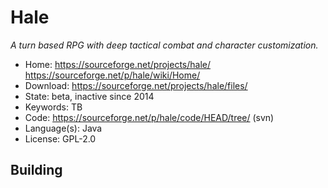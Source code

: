 # Hale

_A turn based RPG with deep tactical combat and character customization._

- Home: https://sourceforge.net/projects/hale/ https://sourceforge.net/p/hale/wiki/Home/
- Download: https://sourceforge.net/projects/hale/files/
- State: beta, inactive since 2014
- Keywords: TB
- Code: https://sourceforge.net/p/hale/code/HEAD/tree/ (svn)
- Language(s): Java
- License: GPL-2.0

## Building

